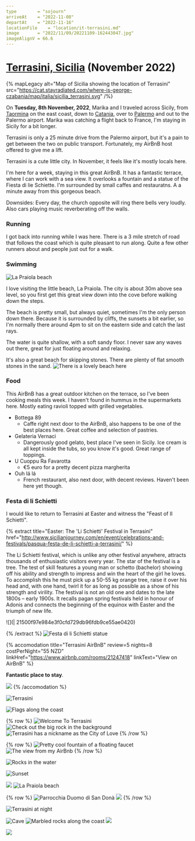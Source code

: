 ```yaml
---
type        = "sojourn"
arriveAt    = "2022-11-08"
departAt    = "2022-11-16"
locationFile    = "location/it-terrasini.md"
image       = "2022/11/09/20221109-162443047.jpg"
imageAlignV = 66.6
---
```


# [Terrasini, Sicilia](location/it-terrasini.md) (November 2022)

{% mapLegacy alt="Map of Sicilia showing the location of Terrasini"
   src="https://cat.stayradiated.com/where-is-george-czabania/map/italia/sicilia_terrasini.svg" /%}

On **Tuesday, 8th November, 2022**, Marika and I traveled across Sicily, from
[Taormina](./2022-11-05-sicilia-taormina.md) on the east coast, down to
[Catania](./2022-11-02-sicilia-catania.md), over to
[Palermo](./2022-10-28-sicilia-palermo.md) and out to the Palermo airport.
Marika was catching a flight back to France, I'm staying in Sicily for a bit
longer.

Terrasini is only a 25 minute drive from the Palermo airport, but it's a pain
to get between the two on public transport. Fortunately, my AirBnB host offered
to give me a lift.

Terrasini is a cute little city. In November, it feels like it's mostly locals
here. 

I'm here for a week, staying in this great AirBnB. It has a fantastic terrace,
where I can work with a sea view. It overlooks a fountain and a statue of the
Fiesta di lie Schiette. I'm surrounded by small caffes and restauratns. A a
minute away from this gorgeous beach.

Downsides: Every day, the church opposite will ring there bells very
loudly. Also cars playing music reverberating off the walls. 

### Running

I got back into running while I was here. There is a 3 mile
stretch of road that follows the coast which is quite pleasant to run along.
Quite a few other runners about and people just out for a walk.

### Swimming

![La Praiola beach](2022/11/09/20221109-162535700.jpg)

I love visiting the little beach, La Praiola. The city is about 30m above sea
level, so you first get this great view down into the cove before walking down
the steps.

The beach is pretty small, but always quiet, sometimes I'm the only person down
there. Because it is surrounded by cliffs, the sunsets a bit earlier, so I'm
normally there around 4pm to sit on the eastern side and catch the last rays. 

The water is quite shallow, with a soft sandy floor. I never saw any waves out
there, great for just floating around and relaxing. 

It's also a great beach for skipping stones. There are plenty of flat smooth
stones in the sand.
![There is a lovely beach here](2022/11/09/20221109-162443047.jpg)


### Food

This AirBnB has a great outdoor kitchen on the terrace, so I've been
cooking meals this week. I haven't found in hummus in the supermarkets here.
Mostly eating ravioli topped with grilled vegetables. 

- Bottega 89
  * Caffe right next door to the AirBnB, also happens to be one of the best
    places here. Great coffee and selection of pastries.
- Gelateria Vernaci
  * Dangerously good gelato, best place I've seen in Sicily. Ice cream is all kept
    inside the tubs, so you know it's good. Great range of toppings. 
- U Cuoppu Ra Favarotta
  * €5 euro for a pretty decent pizza margherita 
- Ouh lá lá
  * French restaurant, also next door, with decent reviews. Haven't been here
    yet though.

### Festa di li Schietti

I would like to return to Terrasini at Easter and witness the "Feast of Il
Schietti".

{% extract
  title="Easter: The 'Li Schietti' Festival in Terrasini"
  href="http://www.sicilianjourney.com/en/event/celebrations-and-festivals/pasqua-festa-de-li-schietti-a-terrasini/" %}

  The Li Schietti festival, which is unlike any other festival anywhere, attracts
  thousands of enthusiastic visitors every year. The star of the festival is a
  tree. The test of skill features a young man or schetto (bachelor) showing off
  his ability and strength to impress and win the heart of the girl he loves. To
  accomplish this he must pick up a 50-55 kg orange tree, raise it over his head
  and, with one hand, twirl it for as long as possible as a show of his strength
  and virility. The festival is not an old one and dates to the late 1800s –
  early 1900s. It recalls pagan spring festivals held in honour of Adonis and
  connects the beginning of the equinox with Easter and the triumph of new life.

  ![](| 21500f97e984e3f0cfd729db96fdb9ce55ae0420)

{% /extract %}
![Festa di li Schietti statue](2022/11/14/20221114-113540503.jpg)

{% accomodation
   title="Terrasini AirBnB"
   review=5
   nights=8
   costPerNight="55 NZD"
   linkHref="https://www.airbnb.com/rooms/21247418"
   linkText="View on AirBnB" %}

   **Fantastic place to stay**.

  ![](https://a0.muscache.com/im/pictures/32f2f9d3-f85c-44a6-990a-974c602d3fd3.jpg)
{% /accomodation %}

![Terrasini](2022/11/13/20221113-095814596.jpg)

![Flags along the coast](2022/11/14/20221114-154937139.jpg)

{% row %}
![Welcome To Terrasini](2022/11/09/20221109-135656786.jpg)
![Check out the big rock in the background](2022/11/09/20221109-135430090.jpg)
![Terrasini has a nickname as the City of Love](2022/11/09/20221109-162634897.jpg)
{% /row %}

{% row %}
![Pretty cool fountain of a floating faucet](2022/11/10/20221110-131257338.jpg)
![The view from my AirBnb](2022/11/09/20221109-171404224.jpg)
{% /row %}


![Rocks in the water](2022/11/10/20221110-132733440.jpg)

![Sunset](2022/11/11/20221111-164420419.jpg)

![](2022/11/12/20221112-082639604.jpg)
![La Praiola beach](2022/11/12/20221112-083748803.jpg)

{% row %}
![Parrocchia Duomo di San Donà](2022/11/14/20221114-161928557.jpg)
![](2022/11/13/20221113-093738711.jpg)
{% /row %}
 
![Terrasini at night](2022/11/12/20221112-173028190.jpg)

![Cave](2022/11/13/20221113-095440613.jpg)
![Marbled rocks along the coast](2022/11/14/20221114-155655432.jpg)
![](2022/11/14/20221114-160527543.jpg)

![](2022/11/13/20221113-100519401.jpg)
